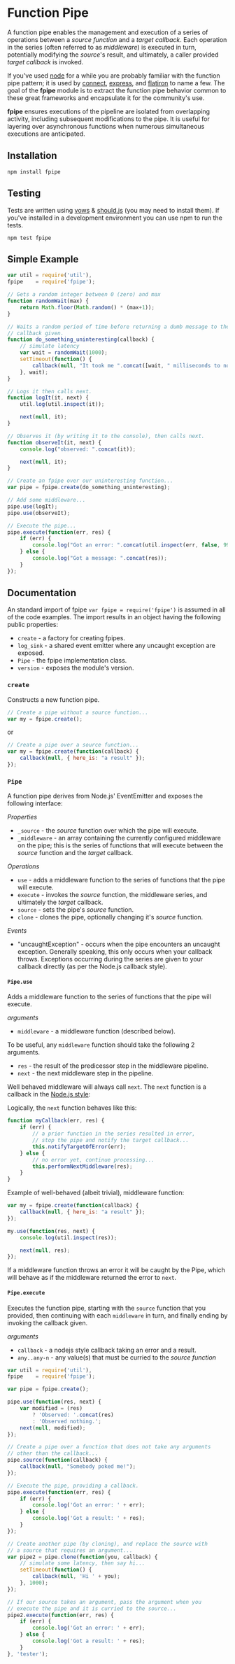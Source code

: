 # Function Pipe

A function pipe enables the management and execution of a series of operations between a _source function_ and a _target callback_. Each operation in the series (often referred to as _middleware_) is executed in turn, potentially modifying the _source_'s result, and ultimately, a caller provided _target callback_ is invoked.

If you've used [node](http://nodejs.org) for a while you are probably familiar with the function pipe pattern; it is used by [connect](https://github.com/senchalabs/connect), [express](https://github.com/visionmedia/express), and [flatiron](https://github.com/flatiron) to name a few. The goal of the **fpipe** module is to extract the function pipe behavior common to these great frameworks and encapsulate it for the community's use.

**fpipe** ensures executions of the pipeline are isolated from overlapping activity, including subsequent modifications to the pipe. It is useful for layering over asynchronous functions when numerous simultaneous executions are anticipated.

## Installation
```
npm install fpipe
```

## Testing
Tests are written using [vows](http://vowsjs.org/) & [should.js](https://github.com/visionmedia/should.js/) (you may need to install them). If you've installed in a development environment you can use npm to run the tests.

```
npm test fpipe
```

## Simple Example

``` javascript
var util = require('util'),
fpipe    = require('fpipe');

// Gets a random integer between 0 (zero) and max
function randomWait(max) {
	return Math.floor(Math.random() * (max+1));
}

// Waits a random period of time before returning a dumb message to the
// callback given.
function do_something_uninteresting(callback) {
	// simulate latency
	var wait = randomWait(1000);
	setTimeout(function() {
		callback(null, "It took me ".concat([wait, " milliseconds to notice you."]));
	}, wait);	
}

// Logs it then calls next.
function logIt(it, next) {
	util.log(util.inspect(it));

	next(null, it);
}

// Observes it (by writing it to the console), then calls next.
function observeIt(it, next) {
	console.log("observed: ".concat(it));

	next(null, it);
}

// Create an fpipe over our uninteresting function...
var pipe = fpipe.create(do_something_uninteresting);

// Add some middleware...
pipe.use(logIt);
pipe.use(observeIt);

// Execute the pipe...
pipe.execute(function(err, res) {
	if (err) {
		console.log("Got an error: ".concat(util.inspect(err, false, 99)));
	} else {
		console.log("Got a message: ".concat(res));
	}
});
```
## Documentation

An standard import of fpipe `var fpipe = require('fpipe')` is assumed in all of the code examples. The import results in an object having the following public properties:

* `create`   - a factory for creating fpipes.
* `log_sink` - a shared event emitter where any uncaught exception are exposed.
* `Pipe` - the fpipe implementation class.
* `version`  - exposes the module's version.

### `create`

Constructs a new function pipe. 

``` javascript
// Create a pipe without a source function...
var my = fpipe.create();
```

or

``` javascript
// Create a pipe over a source function...
var my = fpipe.create(function(callback) { 
	callback(null, { here_is: "a result" });
});
```

### `Pipe`

A function pipe derives from Node.js' EventEmitter and exposes the following interface:

*Properties*

* `_source` - the _source_ function over which the pipe will execute.
* `_middleware` - an array containing the currently configured middleware on the pipe; this is the series of functions that will execute between the _source_ function and the _target_ callback.

*Operations*

* `use` - adds a middleware function to the series of functions that the pipe will execute.
* `execute` - invokes the _source_ function, the middleware series, and ultimately the _target_ callback.
* `source` - sets the pipe's _source_ function.
* `clone` - clones the pipe, optionally changing it's _source_ function.

*Events*

* "uncaughtException" - occurs when the pipe encounters an uncaught exception. Generally speaking, this only occurs when your callback throws. Exceptions occurring during the series are given to your callback directly (as per the Node.js callback style).

#### `Pipe.use`

Adds a middleware function to the series of functions that the pipe will execute.

*arguments*

* `middleware` - a middleware function (described below).

To be useful, any `middleware` function should take the following 2 arguments.

* `res` - the result of the predicessor step in the middleware pipeline.
* `next` - the next middleware step in the pipeline.

Well behaved middleware will always call `next`. The `next` function is a callback in the [Node.js style](http://nodemanual.org/latest/nodejs_dev_guide/working_with_callbacks.html):

Logically, the `next` function behaves like this: 

``` javascript
function myCallback(err, res) {
	if (err) {
		// a prior function in the series resulted in error,
		// stop the pipe and notify the target callback...
		this.notifyTargetOfError(err);
	} else {
		// no error yet, continue processing...
		this.performNextMiddleware(res);
	}
}
```

Example of well-behaved (albeit trivial), middleware function: 

``` javascript
var my = fpipe.create(function(callback) {
	callback(null, { here_is: "a result" });
});

my.use(function(res, next) {
	console.log(util.inspect(res));

	next(null, res);
});
```

If a middleware function throws an error it will be caught by the Pipe, which will behave as if the middleware returned the error to `next`.

#### `Pipe.execute`

Executes the function pipe, starting with the `source` function that you provided, then continuing with each `middleware` in turn, and finally ending by invoking the callback given.

*arguments*

* `callback` - a nodejs style callback taking an error and a result.
* `any..any-n` - any value(s) that must be curried to the _source function_

``` javascript
var util = require('util'),
fpipe    = require('fpipe');

var pipe = fpipe.create();

pipe.use(function(res, next) {
	var modified = (res) 
		? 'Observed: '.concat(res)
		: 'Observed nothing.';
	next(null, modified);
});

// Create a pipe over a function that does not take any arguments
// other than the callback...
pipe.source(function(callback) {
	callback(null, "Somebody poked me!");
});

// Execute the pipe, providing a callback.
pipe.execute(function(err, res) {
	if (err) {
		console.log('Got an error: ' + err);
	} else {
		console.log('Got a result: ' + res);
	}
});

// Create another pipe (by cloning), and replace the source with
// a source that requires an argument...
var pipe2 = pipe.clone(function(you, callback) {
	// simulate some latency, then say hi...
	setTimeout(function() {
		callback(null, 'Hi ' + you);
	}, 1000);
});

// If our source takes an argument, pass the argument when you
// execute the pipe and it is curried to the source...
pipe2.execute(function(err, res) {
	if (err) {
		console.log('Got an error: ' + err);
	} else {
		console.log('Got a result: ' + res);
	}
}, 'tester');

```


